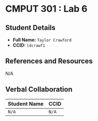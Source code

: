 # CMPUT 301 : Lab 6

## Student Details

- **Full Name:** `Taylor Crawford`
- **CCID:** `ldcrawf1`

## References and Resources

N/A

## Verbal Collaboration

| Student Name | CCID     |
| ------------ | -------- |
| `N/A`        |    `N/A` |
